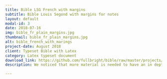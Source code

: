 ```yaml
---
title: Bible LSG French with margins
subtitle: Bible Louis Segond with margins for notes
layout: default
modal-id: 3
date: 2018-07-16
img: bible_fr_plain_margins.jpg
thumbnail: bible_fr_plain_margins.jpg
alt: bible_french_with_marings
project-date: August 2018
client: Typeset Bible with Latex
category: Latex typeset document
download_link: https://github.com/fullbright/bible/raw/master/projects/bible_fra_tufte/bible_fra_tufte_full.pdf 
description: We noticed that more material is needed to have an in depth study. We gathered some references and worked to add them to the typeset Bible. And the story goes on, as we discover more pattern in the Bible, as we continue studying...

---
```

